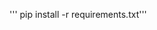 <!-- ''' git remote -v for checking if any git is added

git init  is used for initializing the git
git add .    --- will add all the files in the current folder
git reset 








echo "# demo-pipeline" >> README.md
git init
git add README.md
git commit -m "first commit"
git branch -M main
git remote add origin https://github.com/MuraliKrishna1411/demo-pipeline.git
git push -u origin main -->


''' pip install -r requirements.txt'''




<!-- # Step 1  to create virtual env
# From terminal -- new terminal -- command prompt -- use conda activate base
# if conda is not recognised --- then we use view --- command pallet --- python: Select Interpreter --- select base
# now we can create new env use  -- ## conda create -p venv python=3.8 -y ##
# This will create virtual env in current folder
# if we want to create virtual env in standard then use -n instead of -p
# then use this command conda activate and folder location to activate new vir env  ## conda activate I:\Projects\demo-pipeline\venv##
# -->